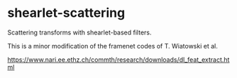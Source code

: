 # shearlet-scattering
Scattering transforms with shearlet-based filters. 

This is a minor modification of the framenet codes of T. Wiatowski et al.

https://www.nari.ee.ethz.ch/commth/research/downloads/dl_feat_extract.html
